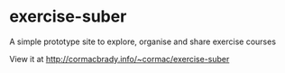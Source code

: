 # exercise-suber
A simple prototype site to explore, organise and share exercise courses

View it at http://cormacbrady.info/~cormac/exercise-suber
